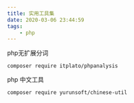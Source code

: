 ```yaml
---
title: 实用工具集
date: 2020-03-06 23:44:59
tags:
	- php
---
```


php无扩展分词

```
composer require itplato/phpanalysis
```

php 中文工具

```
composer require yurunsoft/chinese-util
```



